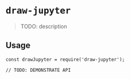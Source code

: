 # `draw-jupyter`

> TODO: description

## Usage

```
const drawJupyter = require('draw-jupyter');

// TODO: DEMONSTRATE API
```
